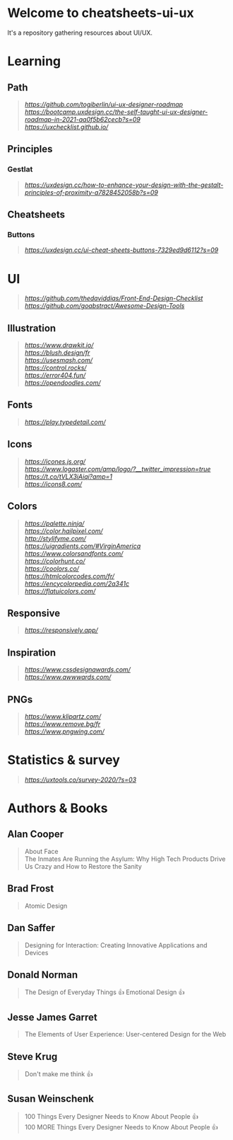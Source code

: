 # Welcome to cheatsheets-ui-ux

It's a repository gathering resources about UI/UX.

# Learning
## Path
> _https://github.com/togiberlin/ui-ux-designer-roadmap_  
> _https://bootcamp.uxdesign.cc/the-self-taught-ui-ux-designer-roadmap-in-2021-aa0f5b62cecb?s=09_  
> _https://uxchecklist.github.io/_  

## Principles
### Gestlat
> _https://uxdesign.cc/how-to-enhance-your-design-with-the-gestalt-principles-of-proximity-a7828452058b?s=09_

## Cheatsheets
### Buttons
> _https://uxdesign.cc/ui-cheat-sheets-buttons-7329ed9d6112?s=09_  



# UI
> _https://github.com/thedaviddias/Front-End-Design-Checklist_  
> _https://github.com/goabstract/Awesome-Design-Tools_  

## Illustration
> _https://www.drawkit.io/_  
> _https://blush.design/fr_  
> _https://usesmash.com/_  
> _https://control.rocks/_  
> _https://error404.fun/_  
> _https://opendoodles.com/_  

## Fonts
> _https://play.typedetail.com/_  

## Icons
> _https://icones.js.org/_  
> _https://www.logaster.com/amp/logo/?__twitter_impression=true_  
> _https://t.co/tVLX3iAiqi?amp=1_  
> _https://icons8.com/_  

## Colors
> _https://palette.ninja/_  
> _https://color.hailpixel.com/_  
> _http://stylifyme.com/_  
> _https://uigradients.com/#VirginAmerica_  
> _https://www.colorsandfonts.com/_  
> _https://colorhunt.co/_  
> _https://coolors.co/_  
> _https://htmlcolorcodes.com/fr/_  
> _https://encycolorpedia.com/2a341c_  
> _https://flatuicolors.com/_  

## Responsive
> _https://responsively.app/_  

## Inspiration
> _https://www.cssdesignawards.com/_  
> _https://www.awwwards.com/_  

## PNGs
> _https://www.klipartz.com/_  
> _https://www.remove.bg/fr_  
> _https://www.pngwing.com/_  



# Statistics & survey
> _https://uxtools.co/survey-2020/?s=03_



# Authors & Books
## Alan Cooper
> About Face  
> The Inmates Are Running the Asylum: Why High Tech Products Drive Us Crazy and How to Restore the Sanity  

## Brad Frost
> Atomic Design  

## Dan Saffer
> Designing for Interaction: Creating Innovative Applications and Devices  

## Donald Norman
> The Design of Everyday Things  👍
> Emotional Design  👍

## Jesse James Garret
> The Elements of User Experience: User-centered Design for the Web  

## Steve Krug
> Don't make me think  👍

## Susan Weinschenk
> 100 Things Every Designer Needs to Know About People  👍  
> 100 MORE Things Every Designer Needs to Know About People  👍


